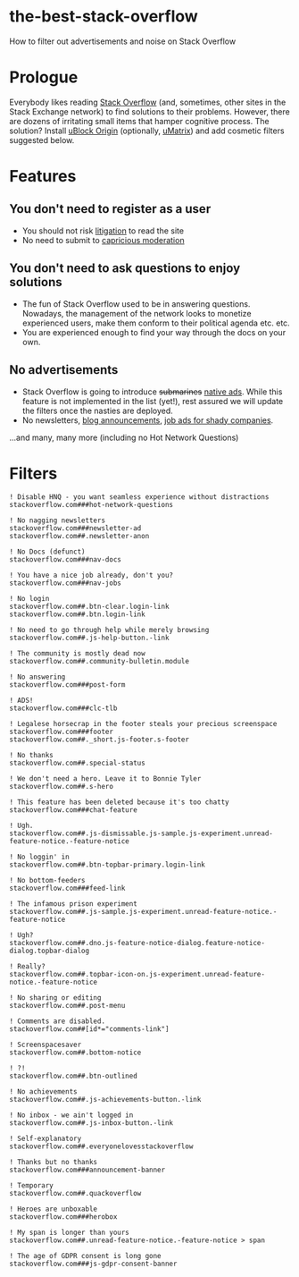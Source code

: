 # the-best-stack-overflow
How to filter out advertisements and noise on Stack Overflow

# Prologue

Everybody likes reading [Stack Overflow](https://stackoverflow.com) (and, sometimes, other sites in the Stack Exchange network) to find solutions to their problems. However, there are dozens of irritating small items that hamper cognitive process. The solution? Install [uBlock Origin](https://github.com/gorhill/uBlock/releases) (optionally, [uMatrix](https://github.com/gorhill/uMatrix/releases)) and add cosmetic filters suggested below.

# Features

## You don't need to register as a user

* You should not risk [litigation](https://meta.stackexchange.com/questions/309746/a-new-2018-update-to-our-terms-of-service-is-here?noredirect=1) to read the site
* No need to submit to [capricious moderation](https://meta.stackoverflow.com/questions/368079/why-was-my-comment-removed-from-this-question?noredirect=1)

## You don't need to ask questions to enjoy solutions

* The fun of Stack Overflow used to be in answering questions. Nowadays, the management of the network looks to monetize experienced users, make them conform to their political agenda etc. etc.
* You are experienced enough to find your way through the docs on your own.

## No advertisements

* Stack Overflow is going to introduce ~~submarines~~ [native ads](https://meta.stackoverflow.com/questions/368378). While this feature is not implemented in the list (yet!), rest assured we will update the filters once the nasties are deployed.
* No newsletters, [blog announcements](https://stackoverflow.blog/2018/04/26/stack-overflow-isnt-very-welcoming-its-time-for-that-to-change/), [job ads for shady companies](https://meta.stackoverflow.com/questions/332037/so-careers-should-stop-accepting-business-from-predatory-employers).

...and many, many more (including no Hot Network Questions)

# Filters

```
! Disable HNQ - you want seamless experience without distractions 
stackoverflow.com###hot-network-questions

! No nagging newsletters
stackoverflow.com###newsletter-ad
stackoverflow.com##.newsletter-anon

! No Docs (defunct)
stackoverflow.com###nav-docs

! You have a nice job already, don't you?
stackoverflow.com###nav-jobs

! No login
stackoverflow.com##.btn-clear.login-link
stackoverflow.com##.btn.login-link

! No need to go through help while merely browsing
stackoverflow.com##.js-help-button.-link

! The community is mostly dead now
stackoverflow.com##.community-bulletin.module

! No answering
stackoverflow.com###post-form

! ADS!
stackoverflow.com###clc-tlb

! Legalese horsecrap in the footer steals your precious screenspace
stackoverflow.com###footer
stackoverflow.com##._short.js-footer.s-footer

! No thanks
stackoverflow.com##.special-status

! We don't need a hero. Leave it to Bonnie Tyler
stackoverflow.com##.s-hero

! This feature has been deleted because it's too chatty
stackoverflow.com###chat-feature

! Ugh.
stackoverflow.com##.js-dismissable.js-sample.js-experiment.unread-feature-notice.-feature-notice

! No loggin' in
stackoverflow.com##.btn-topbar-primary.login-link

! No bottom-feeders
stackoverflow.com###feed-link

! The infamous prison experiment
stackoverflow.com##.js-sample.js-experiment.unread-feature-notice.-feature-notice

! Ugh?
stackoverflow.com##.dno.js-feature-notice-dialog.feature-notice-dialog.topbar-dialog

! Really?
stackoverflow.com##.topbar-icon-on.js-experiment.unread-feature-notice.-feature-notice

! No sharing or editing
stackoverflow.com##.post-menu

! Comments are disabled.
stackoverflow.com##[id*="comments-link"]

! Screenspacesaver
stackoverflow.com##.bottom-notice

! ?!
stackoverflow.com##.btn-outlined

! No achievements
stackoverflow.com##.js-achievements-button.-link

! No inbox - we ain't logged in
stackoverflow.com##.js-inbox-button.-link

! Self-explanatory
stackoverflow.com##.everyonelovesstackoverflow

! Thanks but no thanks
stackoverflow.com###announcement-banner

! Temporary
stackoverflow.com##.quackoverflow

! Heroes are unboxable
stackoverflow.com###herobox

! My span is longer than yours
stackoverflow.com##.unread-feature-notice.-feature-notice > span

! The age of GDPR consent is long gone
stackoverflow.com###js-gdpr-consent-banner
```
